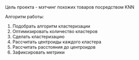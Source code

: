 
Цель проекта - мэтчинг похожих товаров посредством KNN 

Алгоритм работы:

1. Подобрать алгоритм кластеризации
2. Оптимизировать количество кластеров
3. Сделать кластеризацию
4. Рассчитать центроиды каждого кластера
5. Рассчитать расстояния до центроидов
6. Зафиксировать метрики
